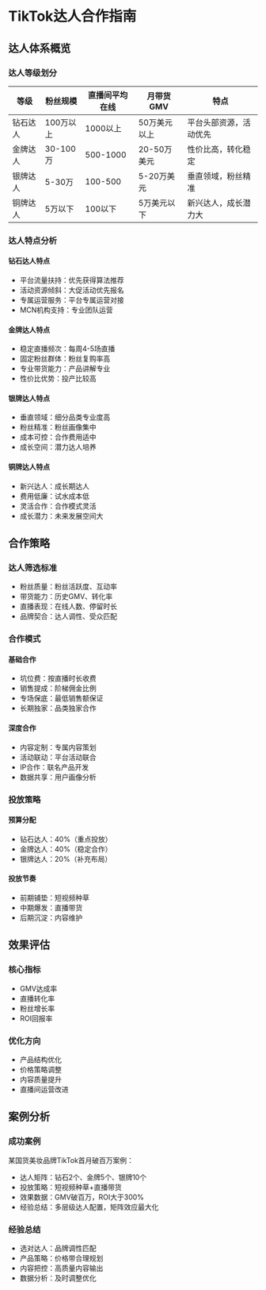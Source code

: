 # TikTok达人合作指南

## 达人体系概览
### 达人等级划分
| 等级 | 粉丝规模 | 直播间平均在线 | 月带货GMV | 特点 |
|-----|---------|--------------|----------|------|
| 钻石达人 | 100万以上 | 1000以上 | 50万美元以上 | 平台头部资源，活动优先 |
| 金牌达人 | 30-100万 | 500-1000 | 20-50万美元 | 性价比高，转化稳定 |
| 银牌达人 | 5-30万 | 100-500 | 5-20万美元 | 垂直领域，粉丝精准 |
| 铜牌达人 | 5万以下 | 100以下 | 5万美元以下 | 新兴达人，成长潜力大 |

### 达人特点分析
#### 钻石达人特点
- 平台流量扶持：优先获得算法推荐
- 活动资源倾斜：大促活动优先报名
- 专属运营服务：平台专属运营对接
- MCN机构支持：专业团队运营

#### 金牌达人特点
- 稳定直播频次：每周4-5场直播
- 固定粉丝群体：粉丝复购率高
- 专业带货能力：产品讲解专业
- 性价比优势：投产比较高

#### 银牌达人特点
- 垂直领域：细分品类专业度高
- 粉丝精准：粉丝画像集中
- 成本可控：合作费用适中
- 成长空间：潜力达人培养

#### 铜牌达人特点
- 新兴达人：成长期达人
- 费用低廉：试水成本低
- 灵活合作：合作模式灵活
- 成长潜力：未来发展空间大

## 合作策略
### 达人筛选标准
- 粉丝质量：粉丝活跃度、互动率
- 带货能力：历史GMV、转化率
- 直播表现：在线人数、停留时长
- 品牌契合：达人调性、受众匹配

### 合作模式
#### 基础合作
- 坑位费：按直播时长收费
- 销售提成：阶梯佣金比例
- 专场保底：最低销售额保证
- 长期独家：品类独家合作

#### 深度合作
- 内容定制：专属内容策划
- 活动联动：平台活动联合
- IP合作：联名产品开发
- 数据共享：用户画像分析

### 投放策略
#### 预算分配
- 钻石达人：40%（重点投放）
- 金牌达人：40%（稳定合作）
- 银牌达人：20%（补充布局）

#### 投放节奏
- 前期铺垫：短视频种草
- 中期爆发：直播带货
- 后期沉淀：内容维护

## 效果评估
### 核心指标
- GMV达成率
- 直播转化率
- 粉丝增长率
- ROI回报率

### 优化方向
- 产品结构优化
- 价格策略调整
- 内容质量提升
- 直播间运营改进

## 案例分析
### 成功案例
某国货美妆品牌TikTok首月破百万案例：
- 达人矩阵：钻石2个、金牌5个、银牌10个
- 投放策略：短视频种草+直播带货
- 效果数据：GMV破百万，ROI大于300%
- 经验总结：多层级达人配置，矩阵效应最大化

### 经验总结
- 选对达人：品牌调性匹配
- 产品策略：价格带合理规划
- 内容把控：高质量内容输出
- 数据分析：及时调整优化